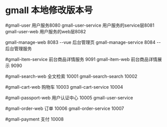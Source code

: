 # gmall 本地修改版本号

#gmall-user 用户服务8080
gmall-user-service 用户服务的service层8081
gmall-user-web 用户服务的web层8082

gmall-manage-web  8083 --vue 后台管理页
gmall-manage-service  8084  --后台管理服务

#gmall-item-service 前台商品详情服务 9091
gmall-item-web 前台商品详情展示 9090

#gmall-search-web 全文检索 10001
gmall-search-search 10002

#gmall-cart-web 购物车  10003
gmall-cart-service  10004

#gmall-passport-web 用户认证中心 10005
gmall-user-service

#gmall-order-web 订单 10006
gmall-order-service 10007

#gmall-payment 支付 10008